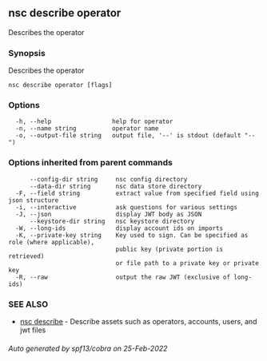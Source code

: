 ## nsc describe operator

Describes the operator

### Synopsis

Describes the operator

```
nsc describe operator [flags]
```

### Options

```
  -h, --help                 help for operator
  -n, --name string          operator name
  -o, --output-file string   output file, '--' is stdout (default "--")
```

### Options inherited from parent commands

```
      --config-dir string     nsc config directory
      --data-dir string       nsc data store directory
  -F, --field string          extract value from specified field using json structure
  -i, --interactive           ask questions for various settings
  -J, --json                  display JWT body as JSON
      --keystore-dir string   nsc keystore directory
  -W, --long-ids              display account ids on imports
  -K, --private-key string    Key used to sign. Can be specified as role (where applicable),
                              public key (private portion is retrieved)
                              or file path to a private key or private key 
  -R, --raw                   output the raw JWT (exclusive of long-ids)
```

### SEE ALSO

* [nsc describe](nsc_describe.md)	 - Describe assets such as operators, accounts, users, and jwt files

###### Auto generated by spf13/cobra on 25-Feb-2022
